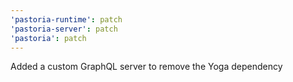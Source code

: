 ```yaml
---
'pastoria-runtime': patch
'pastoria-server': patch
'pastoria': patch
---
```


Added a custom GraphQL server to remove the Yoga dependency
